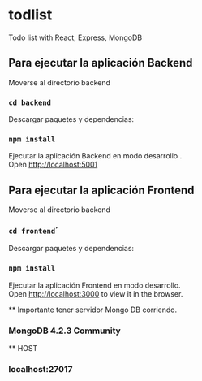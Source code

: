 # todlist
Todo list with React, Express, MongoDB


## Para ejecutar la aplicación Backend

Moverse al directorio backend

### `cd backend`

Descargar paquetes y dependencias:

### `npm install`

Ejecutar la aplicación Backend en modo desarrollo .<br />
Open [http://localhost:5001](http://localhost:5001) 


## Para ejecutar la aplicación Frontend

Moverse al directorio backend

### `cd frontend`´

Descargar paquetes y dependencias:

### `npm install`

Ejecutar la aplicación Frontend en modo desarrollo.<br />
Open [http://localhost:3000](http://localhost:3000) to view it in the browser.


** Importante tener servidor Mongo DB corriendo.<br />
### MongoDB 4.2.3 Community

** HOST
### localhost:27017
